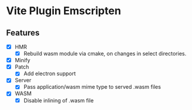 # Vite Plugin Emscripten

## Features

- [x] HMR
  - [x] Rebuild wasm module via cmake, on changes in select directories.
- [x] Minify
- [x] Patch
  - [x] Add electron support
- [x] Server
  - [x] Pass application/wasm mime type to served .wasm files
- [x] WASM
  - [x] Disable inlining of .wasm file

